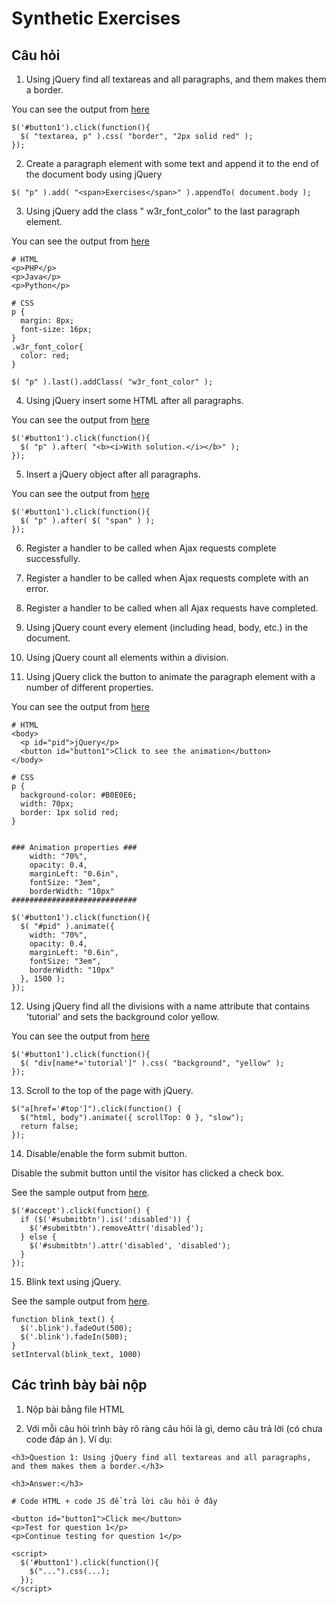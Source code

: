 # Synthetic Exercises

## Câu hỏi

1. Using jQuery find all textareas and all paragraphs, and them makes them a border.

You can see the output from [here](http://output.jsbin.com/hodinay)

```
$('#button1').click(function(){ 
  $( "textarea, p" ).css( "border", "2px solid red" );
});
```

2. Create a paragraph element with some text and append it to the end of the document body using jQuery

```
$( "p" ).add( "<span>Exercises</span>" ).appendTo( document.body );
```

3. Using jQuery add the class " w3r_font_color" to the last paragraph element.

You can see the output from [here](http://output.jsbin.com/matega/)


```
# HTML
<p>PHP</p>
<p>Java</p>
<p>Python</p>

# CSS
p {
  margin: 8px;
  font-size: 16px;
}
.w3r_font_color{
  color: red;
}
```

```
$( "p" ).last().addClass( "w3r_font_color" );
```

4. Using jQuery insert some HTML after all paragraphs.

You can see the output from [here](http://output.jsbin.com/dahejem/)

```
$('#button1').click(function(){ 
  $( "p" ).after( "<b><i>With solution.</i></b>" );
});
```

5. Insert a jQuery object after all paragraphs. 

You can see the output from [here](http://output.jsbin.com/mejula/)

```
$('#button1').click(function(){ 
  $( "p" ).after( $( "span" ) );
});
```

6. Register a handler to be called when Ajax requests complete successfully.

7. Register a handler to be called when Ajax requests complete with an error.

8. Register a handler to be called when all Ajax requests have completed.

9. Using jQuery count every element (including head, body, etc.) in the document.

10. Using jQuery count all elements within a division.


11. Using jQuery click the button to animate the paragraph element with a number of different properties.

You can see the output from [here](http://output.jsbin.com/hiqujoc/)


```
# HTML 
<body>
  <p id="pid">jQuery</p>  
  <button id="button1">Click to see the animation</button> 
</body>

# CSS
p {
  background-color: #B0E0E6;
  width: 70px;
  border: 1px solid red;
}


### Animation properties ###
    width: "70%",
    opacity: 0.4,
    marginLeft: "0.6in",
    fontSize: "3em",
    borderWidth: "10px"
############################
```    

```
$('#button1').click(function(){ 
  $( "#pid" ).animate({
    width: "70%",
    opacity: 0.4,
    marginLeft: "0.6in",
    fontSize: "3em",
    borderWidth: "10px"
  }, 1500 );
});
```

12. Using jQuery find all the divisions with a name attribute that contains 'tutorial' and sets the background color yellow.

You can see the output from [here](http://output.jsbin.com/bilidu/)

```
$('#button1').click(function(){ 
  $( "div[name*='tutorial']" ).css( "background", "yellow" );
});
```


13. Scroll to the top of the page with jQuery.

```
$("a[href='#top']").click(function() {
  $("html, body").animate({ scrollTop: 0 }, "slow");
  return false;
});
```

14. Disable/enable the form submit button.

Disable the submit button until the visitor has clicked a check box.

See the sample output from [here](http://output.jsbin.com/dikoma).

```
$('#accept').click(function() {
  if ($('#submitbtn').is(':disabled')) {
    $('#submitbtn').removeAttr('disabled');
  } else {
    $('#submitbtn').attr('disabled', 'disabled');
  }
});
```

15. Blink text using jQuery.

See the sample output from [here](http://output.jsbin.com/zedaxe).

```
function blink_text() {
  $('.blink').fadeOut(500);
  $('.blink').fadeIn(500);
}
setInterval(blink_text, 1000)
```


## Các trình bày bài nộp

1. Nộp bài bằng file HTML

2. Với mỗi câu hỏi trình bày rõ ràng câu hỏi là gì, demo câu trả lời (có chưa code đáp án ). Ví dụ: 

```
<h3>Question 1: Using jQuery find all textareas and all paragraphs, and them makes them a border.</h3>

<h3>Answer:</h3>

# Code HTML + code JS để trả lời câu hỏi ở đây 

<button id="button1">Click me</button>
<p>Test for question 1</p>
<p>Continue testing for question 1</p>

<script>
  $('#button1').click(function(){ 
    $("...").css(...);
  });
</script>
```
